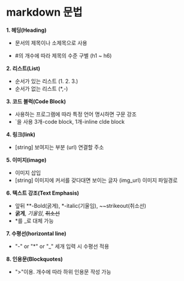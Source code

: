 # markdown 문법

**1. 헤딩(Heading)**

- 문서의 제목이나 소제목으로 사용

- #의 개수에 따라 제목의 수준 구별 (h1 ~ h6)

**2. 리스트(List)**

- 순서가 있는 리스트 (1. 2. 3.)
- 순서가 없는 리스트 (*,-)

**3. 코드 블럭(Code Block)**

- 사용하는 프로그램에 따라 특정 언어 명시하면 구문 강조
- `을 사용 3개-code block, 1개-inline clde block

**4. 링크(link)**

- [string] 보여지는 부분 (url) 연결할 주소 

**5. 이미지(image)**

- 이미지 삽입
- [string] 이미지에 커서를 갖다대면 보이는 글자 (img_url) 이미지 파일경로

**6. 텍스트 강조(Text Emphasis)**

- 앞뒤 **-Bold(굵게), *-italic(기울임), ~~strikeout(취소선)
- **굵게**, *기울임*, ~~취소선~~
- *를 _로 대체 가능

**7. 수평선(horizontal line)**

- "-" or "*" or "_" 세개 입력 시 수평선 적용

**8. 인용문(Blockquotes)**

- ">"이용. 개수에 따라 하위 인용문 작성 가능

